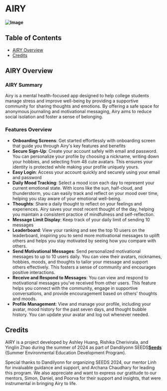 # AIRY
**![Image](airyappcover.png)**

## Table of Contents
- [AIRY Overview](#app-summary)
- [Credits](#credits)

## AIRY Overview
### AIRY Summary

Airy is a mental health-focused app designed to help college students manage stress and improve well-being by providing a supportive community for sharing thoughts and emotions. By offering a safe space for anonymous journaling and motivational messaging, Airy aims to reduce social isolation and foster a sense of belonging.

### Features Overview
- **Onboarding Screens**: Get started effortlessly with onboarding screen that guide you through Airy's key features and benefits
- **Secure Sign-Up**: Create your account safely with email and password. You can personalize your profile by choosing a nickname, writing down your hobbies, and selecting from 48 cute avatars. This ensures your identity is protected while making your profile uniquely yours.
- **Easy Login**: Access your account quickly and securely using your email and password
- **Daily Mood Tracking**: Select a mood icon each day to represent your current emotional state. With icons like the sun, half-cloud, and thunderstorm, you can easily track and reflect on your mood over time, helping you stay aware of your emotional well-being.
- **Thoughts**: Share a daily thought to reflect on your feelings and experiences. Airy saves your most recent thought of the day, helping you maintain a consistent practice of mindfulness and self-reflection.
- **Message Limit Display**: Keep track of your daily limit of sending 10 messages
- **Leaderboard**: View your ranking and see the top 10 users on the leaderboard, inspiring you to send more motivational messages to uplift others and helps you stay motivated by seeing how you compare with others.
- **Send Motivational Messages**: Send personalized motivational messages to up to 10 users daily. You can view their avatars, nicknames, hobbies, moods, and thoughts to tailor your message and support others effectively. This fosters a sense of community and encourages positive interactions.
- **Receive and Respond to Messages**: You can view and respond to motivational messages you've received from other users. This feature helps you connect with the community, engage in supportive conversations, and provide encouragement based on others' thoughts and moods.
- **Profile Management**: View and manage your profile, including your avatar, mood history for the past seven days, and thought bubble history. You can update your avatar and log out whenever needed. 

## Credits

AIRY is a project developed by Ashley Huang, Rishika Cherivirala, and Yinglin Zhao during the summer of 2024 as part of Dandilyonn SEEDS[**Seeds**](https://sites.google.com/view/seeds-dandilyonn) (​Summer Environmental Education Development Program).

Special thanks to Dandilyonn for organizing SEEDS 2024, our mentor Linh for invaluable guidance and support, and Archana Chaudhary for leading this program. We also appreciate and want to express our gratitude to our mentors, Simon, Daniel, and Poorva for their support and insights, that were instrumental in bringing Airy to life.

